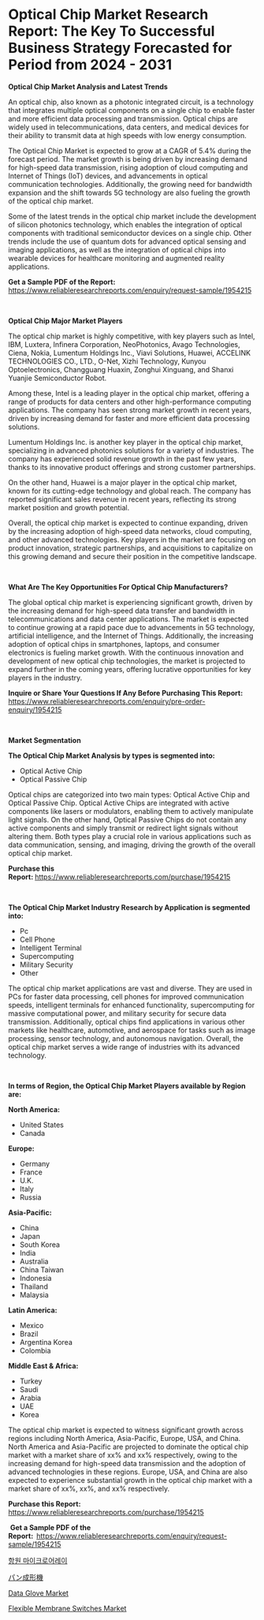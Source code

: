 <p><h1>Optical Chip Market Research Report: The Key To Successful Business Strategy Forecasted for Period from 2024 - 2031</h1></p><p><strong>Optical Chip Market Analysis and Latest Trends</strong></p>
<p><p>An optical chip, also known as a photonic integrated circuit, is a technology that integrates multiple optical components on a single chip to enable faster and more efficient data processing and transmission. Optical chips are widely used in telecommunications, data centers, and medical devices for their ability to transmit data at high speeds with low energy consumption.</p><p>The Optical Chip Market is expected to grow at a CAGR of 5.4% during the forecast period. The market growth is being driven by increasing demand for high-speed data transmission, rising adoption of cloud computing and Internet of Things (IoT) devices, and advancements in optical communication technologies. Additionally, the growing need for bandwidth expansion and the shift towards 5G technology are also fueling the growth of the optical chip market.</p><p>Some of the latest trends in the optical chip market include the development of silicon photonics technology, which enables the integration of optical components with traditional semiconductor devices on a single chip. Other trends include the use of quantum dots for advanced optical sensing and imaging applications, as well as the integration of optical chips into wearable devices for healthcare monitoring and augmented reality applications.</p></p>
<p><strong>Get a Sample PDF of the Report:&nbsp;</strong> <a href="https://www.reliableresearchreports.com/enquiry/request-sample/1954215">https://www.reliableresearchreports.com/enquiry/request-sample/1954215</a></p>
<p>&nbsp;</p>
<p><strong>Optical Chip Major Market Players</strong></p>
<p><p>The optical chip market is highly competitive, with key players such as Intel, IBM, Luxtera, Infinera Corporation, NeoPhotonics, Avago Technologies, Ciena, Nokia, Lumentum Holdings Inc., Viavi Solutions, Huawei, ACCELINK TECHNOLOGIES CO., LTD., O-Net, Xizhi Technology, Kunyou Optoelectronics, Changguang Huaxin, Zonghui Xinguang, and Shanxi Yuanjie Semiconductor Robot.</p><p>Among these, Intel is a leading player in the optical chip market, offering a range of products for data centers and other high-performance computing applications. The company has seen strong market growth in recent years, driven by increasing demand for faster and more efficient data processing solutions.</p><p>Lumentum Holdings Inc. is another key player in the optical chip market, specializing in advanced photonics solutions for a variety of industries. The company has experienced solid revenue growth in the past few years, thanks to its innovative product offerings and strong customer partnerships.</p><p>On the other hand, Huawei is a major player in the optical chip market, known for its cutting-edge technology and global reach. The company has reported significant sales revenue in recent years, reflecting its strong market position and growth potential.</p><p>Overall, the optical chip market is expected to continue expanding, driven by the increasing adoption of high-speed data networks, cloud computing, and other advanced technologies. Key players in the market are focusing on product innovation, strategic partnerships, and acquisitions to capitalize on this growing demand and secure their position in the competitive landscape.</p></p>
<p>&nbsp;</p>
<p><strong>What Are The Key Opportunities For Optical Chip Manufacturers?</strong></p>
<p><p>The global optical chip market is experiencing significant growth, driven by the increasing demand for high-speed data transfer and bandwidth in telecommunications and data center applications. The market is expected to continue growing at a rapid pace due to advancements in 5G technology, artificial intelligence, and the Internet of Things. Additionally, the increasing adoption of optical chips in smartphones, laptops, and consumer electronics is fueling market growth. With the continuous innovation and development of new optical chip technologies, the market is projected to expand further in the coming years, offering lucrative opportunities for key players in the industry.</p></p>
<p><strong>Inquire or Share Your Questions If Any Before Purchasing This Report:</strong> <a href="https://www.reliableresearchreports.com/enquiry/pre-order-enquiry/1954215">https://www.reliableresearchreports.com/enquiry/pre-order-enquiry/1954215</a></p>
<p>&nbsp;</p>
<p><strong>Market Segmentation</strong></p>
<p><strong>The Optical Chip Market Analysis by types is segmented into:</strong></p>
<p><ul><li>Optical Active Chip</li><li>Optical Passive Chip</li></ul></p>
<p><p>Optical chips are categorized into two main types: Optical Active Chip and Optical Passive Chip. Optical Active Chips are integrated with active components like lasers or modulators, enabling them to actively manipulate light signals. On the other hand, Optical Passive Chips do not contain any active components and simply transmit or redirect light signals without altering them. Both types play a crucial role in various applications such as data communication, sensing, and imaging, driving the growth of the overall optical chip market.</p></p>
<p><strong>Purchase this Report:&nbsp;</strong><a href="https://www.reliableresearchreports.com/purchase/1954215">https://www.reliableresearchreports.com/purchase/1954215</a></p>
<p>&nbsp;</p>
<p><strong>The Optical Chip Market Industry Research by Application is segmented into:</strong></p>
<p><ul><li>Pc</li><li>Cell Phone</li><li>Intelligent Terminal</li><li>Supercomputing</li><li>Military Security</li><li>Other</li></ul></p>
<p><p>The optical chip market applications are vast and diverse. They are used in PCs for faster data processing, cell phones for improved communication speeds, intelligent terminals for enhanced functionality, supercomputing for massive computational power, and military security for secure data transmission. Additionally, optical chips find applications in various other markets like healthcare, automotive, and aerospace for tasks such as image processing, sensor technology, and autonomous navigation. Overall, the optical chip market serves a wide range of industries with its advanced technology.</p></p>
<p>&nbsp;</p>
<p><strong>In terms of Region, the Optical Chip Market Players available by Region are:</strong></p>
<p>
    <p> <strong> North America: </strong>
        <ul>
            <li>United States</li>
            <li>Canada</li>
        </ul>
        </p> 
    <p> <strong> Europe: </strong>
        <ul>
            <li>Germany</li>
            <li>France</li>
            <li>U.K.</li>
            <li>Italy</li>
            <li>Russia</li>
        </ul>
        </p> 
    <p> <strong> Asia-Pacific: </strong>
        <ul>
            <li>China</li>
            <li>Japan</li>
            <li>South Korea</li>
            <li>India</li>
            <li>Australia</li>
            <li>China Taiwan</li>
            <li>Indonesia</li>
            <li>Thailand</li>
            <li>Malaysia</li>
        </ul>
        </p> 
    <p> <strong> Latin America: </strong>
        <ul>
            <li>Mexico</li>
            <li>Brazil</li>
            <li>Argentina Korea</li>
            <li>Colombia</li>
        </ul>
        </p> 
    <p> <strong> Middle East & Africa: </strong>
        <ul>
            <li>Turkey</li>
            <li>Saudi</li>
            <li>Arabia</li>
            <li>UAE</li>
            <li>Korea</li>
        </ul>
    </p>
    </p>
<p><p>The optical chip market is expected to witness significant growth across regions including North America, Asia-Pacific, Europe, USA, and China. North America and Asia-Pacific are projected to dominate the optical chip market with a market share of xx% and xx% respectively, owing to the increasing demand for high-speed data transmission and the adoption of advanced technologies in these regions. Europe, USA, and China are also expected to experience substantial growth in the optical chip market with a market share of xx%, xx%, and xx% respectively.</p></p>
<p><strong>Purchase this Report: </strong><a href="https://www.reliableresearchreports.com/purchase/1954215">https://www.reliableresearchreports.com/purchase/1954215</a></p>
<p>&nbsp;<strong>Get a Sample PDF of the Report:&nbsp;&nbsp;</strong><a href="https://www.reliableresearchreports.com/enquiry/request-sample/1954215">https://www.reliableresearchreports.com/enquiry/request-sample/1954215</a></p>
<p><strong></strong></p>
<p><p><a href="https://medium.com/@lilmama456456/%ED%95%AD%EC%9B%90-%EB%A7%88%EC%9D%B4%ED%81%AC%EB%A1%9C%EC%96%B4%EB%A0%88%EC%9D%B4-%EC%8B%9C%EC%9E%A5-%EC%84%B1%EA%B3%B5%EC%A0%81%EC%9D%B8-%EB%B9%84%EC%A6%88%EB%8B%88%EC%8A%A4-%EC%A0%84%EB%9E%B5%EC%9D%98-%EC%97%B4%EC%87%A0-2031%EB%85%84%EA%B9%8C%EC%A7%80%EC%9D%98-%EC%98%88%EC%B8%A1-bdcfcb31b000">항원 마이크로어레이</a></p><p><a href="https://github.com/oqxogxyvqe90775/Market-Research-Report-List-1/blob/main/234810911372.md">パン成形機</a></p><p><a href="https://github.com/RoccoManning/Market-Research-Report-List-4/blob/main/data-glove-market.md">Data Glove Market</a></p><p><a href="https://medium.com/@samirmayert184/flexible-membrane-switches-nbsp-market-focuses-on-market-share-size-and-projected-forecast-till-234fbb9b340d">Flexible Membrane Switches Market</a></p></p>